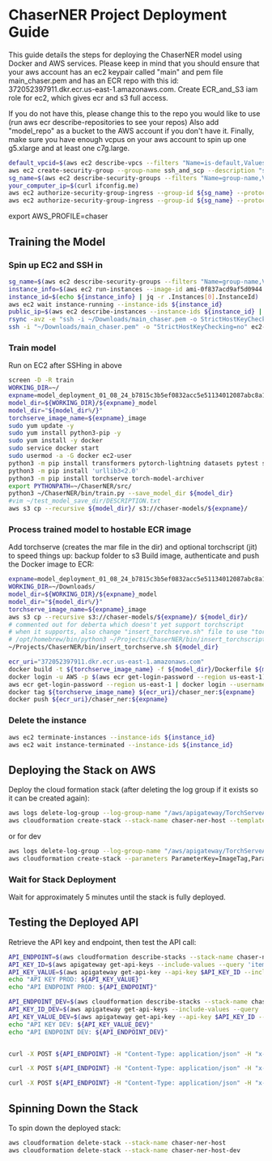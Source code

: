 # ChaserNER Project Deployment Guide

This guide details the steps for deploying the ChaserNER model using Docker and AWS services.
Please keep in mind that you should ensure that your aws account has an ec2 keypair called "main" and pem file main_chaser.pem
and has an ECR repo with this id: 372052397911.dkr.ecr.us-east-1.amazonaws.com. 
Create ECR_and_S3 iam role for ec2, which gives ecr and s3 full access.

If you do not have this, 
please change this to the repo you would like to use (run aws ecr describe-repositories to see your repos)
Also add "model_repo" as a bucket to the AWS account if you don't have it.
Finally, make sure you have enough vcpus on your aws account to spin up one g5.xlarge and at least one c7g.large.
```bash
default_vpcid=$(aws ec2 describe-vpcs --filters "Name=is-default,Values=true" --query "Vpcs[*].{ID:VpcId}" --output text)
aws ec2 create-security-group --group-name ssh_and_scp --description "ssh_and_scp" --vpc-id ${default_vpcid}
sg_name=$(aws ec2 describe-security-groups --filters "Name=group-name,Values=ssh_and_scp" --query "SecurityGroups[*].{ID:GroupId}" --output text)
your_computer_ip=$(curl ifconfig.me)
aws ec2 authorize-security-group-ingress --group-id ${sg_name} --protocol tcp --port 22 --cidr ${your_computer_ip}/32
aws ec2 authorize-security-group-ingress --group-id ${sg_name} --protocol tcp --port 873 --cidr ${your_computer_ip}/32
```
export AWS_PROFILE=chaser

## Training the Model

### Spin up EC2 and SSH in

```bash
sg_name=$(aws ec2 describe-security-groups --filters "Name=group-name,Values=ssh_and_scp" --query "SecurityGroups[*].{ID:GroupId}" --output text)
instance_info=$(aws ec2 run-instances --image-id ami-0f837acd9af5d0944 --count 1 --instance-type g5.2xlarge --key-name main --security-group-ids ${sg_name})
instance_id=$(echo ${instance_info} | jq -r .Instances[0].InstanceId)
aws ec2 wait instance-running --instance-ids ${instance_id}
public_ip=$(aws ec2 describe-instances --instance-ids ${instance_id} | jq -r .Reservations[0].Instances[0].PublicIpAddress)
rsync -avz -e "ssh -i ~/Downloads/main_chaser.pem -o StrictHostKeyChecking=no" ~/Projects/ChaserNER/ ec2-user@${public_ip}:~/ChaserNER/
ssh -i "~/Downloads/main_chaser.pem" -o "StrictHostKeyChecking=no" ec2-user@${public_ip}
```


### Train model 
Run on EC2 after SSHing in above
```bash
screen -D -R train
WORKING_DIR=~/
expname=model_deployment_01_08_24_b7815c3b5ef0832acc5e51134012087abc8a1dea_v1.0.1
model_dir=${WORKING_DIR}/${expname}_model
model_dir="${model_dir%/}"
torchserve_image_name=${expname}_image
sudo yum update -y
sudo yum install python3-pip -y
sudo yum install -y docker
sudo service docker start
sudo usermod -a -G docker ec2-user
python3 -m pip install transformers pytorch-lightning datasets pytest seqeval lightning_lite torch torchvision
python3 -m pip install 'urllib3<2.0'
python3 -m pip install torchserve torch-model-archiver
export PYTHONPATH=~/ChaserNER/src/
python3 ~/ChaserNER/bin/train.py --save_model_dir ${model_dir}
#vim ~/test_model_save_dir/DESCRIPTION.txt
aws s3 cp --recursive ${model_dir}/ s3://chaser-models/${expname}/
```

### Process trained model to hostable ECR image
Add torchserve (creates the mar file in the dir) and optional torchscript (jit) to speed things up:
backup folder to s3
Build image, authenticate and push the Docker image to ECR:
```bash
expname=model_deployment_01_08_24_b7815c3b5ef0832acc5e51134012087abc8a1dea_v1.0.1
WORKING_DIR=~/Downloads/
model_dir=${WORKING_DIR}/${expname}_model
model_dir="${model_dir%/}"
torchserve_image_name=${expname}_image
aws s3 cp --recursive s3://chaser-models/${expname}/ ${model_dir}/
# commented out for deberta which doesn't yet support torchscript
# when it supports, also change "insert_torchserve.sh" file to use "torchscript_model"
# /opt/homebrew/bin/python3 ~/Projects/ChaserNER/bin/insert_torchscript.py --config_path  ${model_dir}/config.json
~/Projects/ChaserNER/bin/insert_torchserve.sh ${model_dir}

ecr_uri="372052397911.dkr.ecr.us-east-1.amazonaws.com"
docker build -t ${torchserve_image_name} -f ${model_dir}/Dockerfile ${model_dir}/
docker login -u AWS -p $(aws ecr get-login-password --region us-east-1) ${ecr_uri}
aws ecr get-login-password --region us-east-1 | docker login --username AWS --password-stdin $ecr_uri
docker tag ${torchserve_image_name} ${ecr_uri}/chaser_ner:${expname}
docker push ${ecr_uri}/chaser_ner:${expname}
```





### Delete the instance
```bash
aws ec2 terminate-instances --instance-ids ${instance_id}
aws ec2 wait instance-terminated --instance-ids ${instance_id}
```

## Deploying the Stack on AWS

Deploy the cloud formation stack (after deleting the log group if it exists so it can be created again):

```bash
aws logs delete-log-group --log-group-name "/aws/apigateway/TorchServeAPI"
aws cloudformation create-stack --stack-name chaser-ner-host --template-body file:///Users/deaxman/Projects/ChaserNER/misc/cloudformation_template.yaml --capabilities CAPABILITY_IAM
```
or for dev
```bash
aws logs delete-log-group --log-group-name "/aws/apigateway/TorchServeAPIDev"
aws cloudformation create-stack --parameters ParameterKey=ImageTag,ParameterValue=${expname} --stack-name chaser-ner-host-dev --template-body file:///Users/deaxman/Projects/ChaserNER/misc/cloudformation_template_dev.yaml --capabilities CAPABILITY_IAM
```

### Wait for Stack Deployment

Wait for approximately 5 minutes until the stack is fully deployed.

## Testing the Deployed API

Retrieve the API key and endpoint, then test the API call:

```bash
API_ENDPOINT=$(aws cloudformation describe-stacks --stack-name chaser-ner-host --query 'Stacks[0].Outputs[?OutputKey==`ApiEndpoint`].OutputValue' --output text | sed 's/\/$//')
API_KEY_ID=$(aws apigateway get-api-keys --include-values --query 'items[?name==`ProdApiKey`].id' --output text)
API_KEY_VALUE=$(aws apigateway get-api-key --api-key $API_KEY_ID --include-value --query 'value' --output text)
echo "API KEY PROD: ${API_KEY_VALUE}"
echo "API ENDPOINT PROD: ${API_ENDPOINT}"

API_ENDPOINT_DEV=$(aws cloudformation describe-stacks --stack-name chaser-ner-host-dev --query 'Stacks[0].Outputs[?OutputKey==`ApiEndpoint`].OutputValue' --output text | sed 's/\/$//')
API_KEY_ID_DEV=$(aws apigateway get-api-keys --include-values --query 'items[?name==`DevApiKey`].id' --output text)
API_KEY_VALUE_DEV=$(aws apigateway get-api-key --api-key $API_KEY_ID --include-value --query 'value' --output text)
echo "API KEY DEV: ${API_KEY_VALUE_DEV}"
echo "API ENDPOINT DEV: ${API_ENDPOINT_DEV}"


curl -X POST ${API_ENDPOINT} -H "Content-Type: application/json" -H "x-api-key: ${API_KEY_VALUE}" -d '{"text": "Design new logo due Tuesday"}'
```

```bash
curl -X POST ${API_ENDPOINT} -H "Content-Type: application/json" -H "x-api-key: ${API_KEY_VALUE}" -d '{"text": ["Design new logo due Tuesday", "listen derek, get the dog fed by monday"]}' &

curl -X POST ${API_ENDPOINT} -H "Content-Type: application/json" -H "x-api-key: ${API_KEY_VALUE}" -d '{"text": ["Design new logo due wednesday", "listen derek, get the dog fed by monday"]}' &
```

## Spinning Down the Stack

To spin down the deployed stack:

```bash
aws cloudformation delete-stack --stack-name chaser-ner-host
aws cloudformation delete-stack --stack-name chaser-ner-host-dev
```

